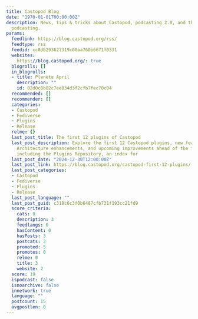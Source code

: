 ```yaml
---
title: Castopod Blog
date: "1970-01-01T00:00:00Z"
description: News, tips & tricks about Castopod, podcasting 2.0, and the future of
  podcasting.
params:
  feedlink: https://blog.castopod.org/rss/
  feedtype: rss
  feedid: cc8d6293627319c00aa760b6671f0331
  websites:
    https://blog.castopod.org/: true
  blogrolls: []
  in_blogrolls:
  - title: Planète April
    description: ""
    id: 02d0c8b82c7ee834d3f2cfb7fec70c04
  recommended: []
  recommender: []
  categories:
  - Castopod
  - Fediverse
  - Plugins
  - Release
  relme: {}
  last_post_title: The first 12 plugins of Castopod
  last_post_description: Explore the first 12 Castopod plugins, new features, Plugins
    Architecture enhancements, and upcoming improvements ahead of the final v2 release,
    including the Plugins Repository, an index for
  last_post_date: "2024-12-30T12:00:00Z"
  last_post_link: https://blog.castopod.org/castopod-first-12-plugins/
  last_post_categories:
  - Castopod
  - Fediverse
  - Plugins
  - Release
  last_post_language: ""
  last_post_guid: c318c6c3f0b6487cfb731f193cc21fd9
  score_criteria:
    cats: 0
    description: 3
    feedlangs: 0
    hasContent: 0
    hasPosts: 3
    postcats: 3
    promoted: 5
    promotes: 0
    relme: 0
    title: 3
    website: 2
  score: 19
  ispodcast: false
  isnoarchive: false
  innetwork: true
  language: ""
  postcount: 15
  avgpostlen: 0
---
```


